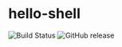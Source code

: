 # hello-shell

![Build Status](https://travis-ci.com/chavo1/hello-shell.svg?branch=master)
![GitHub release](https://img.shields.io/github/v/release/chavo1/hello-shell.svg)
